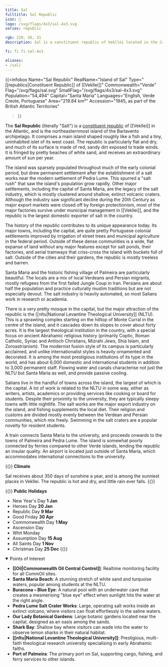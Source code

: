 ```yaml
---
title: Sal
fulltitle: Sal Republic
icon: 🧂
logo: /svg/flags/4x3/sal-4x3.svg
series: republic

rgb: 220, 36, 31
description: Sal is a constituent republic of Vekllei located in the Cabo Verde archipelago off the coast of West Africa.

fi: fi fi-sal-4x3

aliases:
- /sal/
---
```

{{<infobox
	 Name="Sal Republic"
	 RealName="Island of Sal"
	 Type="[[republics|Constituent Republic]] of [[Vekllei]]"
	 Commonwealth="Verde"
	 Flag="/svg/flags/sal.svg"
	 SmallFlag="/svg/flags/4x3/sal-4x3.svg"
	 Population="54,494"
	 Capital="Santa Maria"
	 Languages="English, Verde Creole, Portuguese"
	 Area="219.84 km²"
	 Accession="1945, as part of the British Atlantic Territories"
 >}}

The <span class="fi fi-sal-4x3"></span> **Sal Republic** (literally "Salt") is a [constituent republic](/republics/) of [[Vekllei]] in the Atlantic, and is the northeasternmost island of the Barlavento archipelago. It comprises a main island shaped roughly like a fish and a tiny, uninhabited islet of its west coast. The republic is particularly flat and dry, and much of its surface is made of red, sandy dirt exposed to trade winds. It is fringed by pretty beaches of white sand, and receives an extraordinary amount of sun per year.

The island was sparsely populated throughout much of the early colonial period, but drew permanent settlement after the establishment of a salt works near the modern settlement of Pedra Lume. This spurred a "salt rush" that saw the island's population grow rapidly. Other major settlements, including the capital of Santa Maria, are the legacy of the salt industry, which is mostly clustered around shallow, extinct volcanic craters. Although the industry saw significant decline during the 20th Century as major export markets were closed off by foreign protectionism, most of the major factories survive under municipal management in [[Vekllei]], and the republic is the largest domestic exporter of salt in the country.

The history of the republic contributes to its unique appearance today. Its major towns, including the capital, are quite pretty Portuguese colonial settlements improved by irrigation of street trees and municipal agriculture in the federal period. Outside of these dense communities is a wide, flat expanse of land without any major features except for salt ponds, their factories, and aerial tramways that criss-cross the island with buckets full of salt. Outside of the cities and their gardens, the republic is mostly treeless and barren.

Santa Maria and the historic fishing village of Palmeira are particularly beautiful. The locals are a mix of local Verdeans and Persian migrants, mostly refugees from the first failed Jungle Coup in Iran. Persians are about half the population and practice culturally muslim traditions but are not especially devout. The salt industry is heavily automated, so most Salians work in research or academia.

There is a very pretty mosque in the capital, but the major attraction of the republic is the [[nltu|National Levantine Theological University]] (NLTU). This is a sprawling complex starting on the hilltop of Monte Curral in the centre of the island, and it cascades down its slopes to cover about forty acres. It is the largest theological institution in the country, with a special focus on ancient Abrahamic religious history (primarily Coptic, Roman Catholic, Syriac and Antioch Christians, Mizrahi Jews, Shia Islam, and Zoroastrianism). The modernist fusion style of its campus is particularly acclaimed, and unlike internationalist styles is heavily ornamented and decorated. It is among the most prestigious institutions of its type in the world, and has about 6,000 domestic and international students in addition to 3,000 permanent staff. Flowing water and canals characterise not just the NLTU but Santa Maria as well, and provide passive cooling.

Salians live in the handful of towns across the island, the largest of which is the capital. A lot of work is related to the NLTU in some way, either as writers, artists, academics or providing services like cooking or board for students. Despite their proximity to the university, they are typically sleepy towns with little nightlife. The salt works are the major export industry on the island, and fishing supplements the local diet. Their religion and customs are divided mostly evenly between the Verdean and Persian communities, which mix freely. Swimming in the salt craters are a popular novelty for resident students.

A train connects Santa Maria to the university, and proceeds onwards to the towns of Palmeira and Pedra Lume. The island is somewhat poorly connected by ferries compared to other Verde islands, lending the republic an insular quality. An airport is located just outside of Santa Maria, which accommodates international connections to the university.

{{<note table>}}
**Climate**

Sal receives about 350 days of sunshine a year, and is among the sunniest places in Vekllei. The republic is hot and dry, and little rain ever falls.
{{</note>}}

{{<note table>}}
**Public Holidays**

* New Year's Day **1 Jan**
* Heroes Day **20 Jan**
* Republic Day **9 Mar**
* Good Friday **30 Apr**
* Commonwealth Day **1 May**
* Ascension Day
* Whit Monday
* Assumption Day **15 Aug**
* All Saints Day **1 Nov**
* Christmas Day **25 Dec**
{{</note>}}

<details open>
<summary>Points of Interest</summary>

- **[[Oil|Commonwealth Oil Central Control]]**: Realtime monitoring facility for all CommOil sites.
- **Santa Maria Beach**: A stunning stretch of white sand and turquoise waters, popular among students at the NLTU.
- **Buracona – Blue Eye**: A natural pool with an underwater cave that creates a mesmerising "blue eye" effect when sunlight hits the water at the right angle.
- **Pedra Lume Salt Crater Works**: Large, operating salt works inside an extinct volcano, where visitors can float effortlessly in the saline waters.
- **Our Lady Botanical Gardens**: Large botanic gardens located near the capital, designed as an oasis among the sands.
- **Shark Bay**: Shallow bay where visitors can wade into the water to observe lemon sharks in their natural habitat.
- **[[nltu|National Levantine Theological University]]**: Prestigious, multi-faith theological research university specialising in early Abrahamic faiths.
- **Port of Palmeira**: The primary port on Sal, supporting cargo, fishing, and ferry services to other islands.

</details>

